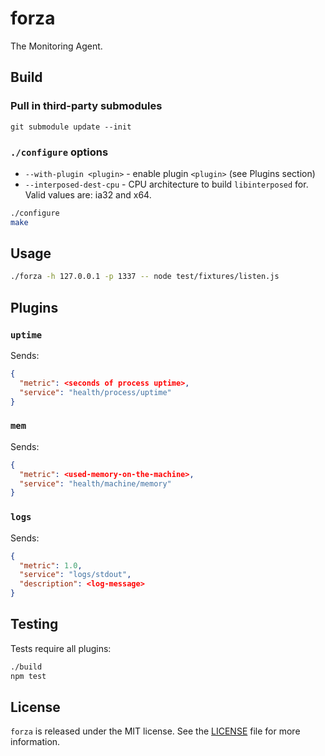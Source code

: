 # forza
The Monitoring Agent.

## Build

### Pull in third-party submodules

	git submodule update --init

### `./configure` options

  * `--with-plugin <plugin>` - enable plugin `<plugin>` (see Plugins section)
  * `--interposed-dest-cpu` - CPU architecture to build `libinterposed` for. Valid values are: ia32 and x64.

```bash
./configure
make
```

## Usage
```bash
./forza -h 127.0.0.1 -p 1337 -- node test/fixtures/listen.js
```

## Plugins

### `uptime`

Sends:

```json
{
  "metric": <seconds of process uptime>,
  "service": "health/process/uptime"
}
```

### `mem`

Sends:

```json
{
  "metric": <used-memory-on-the-machine>,
  "service": "health/machine/memory"
}
```

### `logs`

Sends:

```json
{
  "metric": 1.0,
  "service": "logs/stdout",
  "description": <log-message>
}
```

## Testing

Tests require all plugins:

```bash
./build
npm test
```

## License
`forza` is released under the MIT license. See the [LICENSE](https://github.com/opsmezzo/forza/blob/master/LICENSE)
file for more information.
